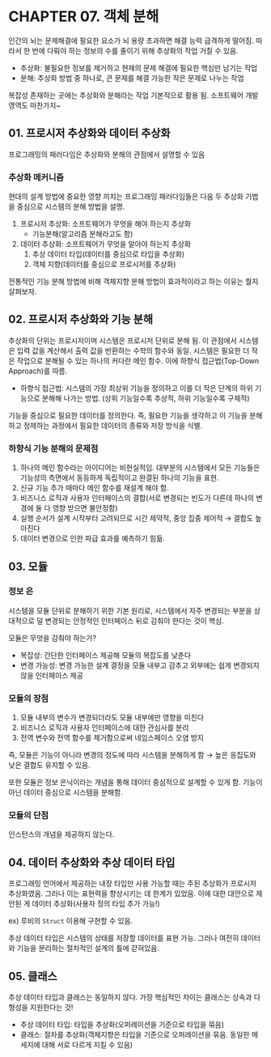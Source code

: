 # CHAPTER 07. 객체 분해

인간의 뇌는 문제해결에 필요한 요소가 뇌 용량 초과하면 해결 능력 급격하게 떨어짐. 따라서 한 번에 다뤄야 하는 정보의 수를 줄이기 위해 추상화의 작업 거칠 수 있음.

- 추상화: 불필요한 정보를 제거하고 현재의 문제 해결에 필요한 핵심만 남기는 작업
- 분해: 추상화 방법 중 하나로, 큰 문제를 해결 가능한 작은 문제로 나누는 작업

복잡성 존재하는 곳에는 추상화와 분해라는 작업 기본적으로 활용 됨. 소프트웨어 개발 영역도 마찬가지~

## 01. 프로시저 추상화와 데이터 추상화

프로그래밍의 패러다임은 추상화와 분해의 관점에서 설명할 수 있음

### 추상화 메커니즘

현대의 설계 방법에 중요한 영향 끼치는 프로그래밍 패러다임들은 다음 두 추상화 기법을 중심으로 시스템의 분해 방법을 설명.

1. 프로시저 추상화: 소프트웨어가 무엇을 해야 하는지 추상화
    - 기능분해(알고리즘 분해라고도 함)
2. 데이터 추상화: 소프트웨어가 무엇을 알아야 하는지 추상화
    1. 추상 데이터 타입(데이터를 중심으로 타입을 추상화)
    2. 객체 지향(데이터를 중심으로 프로시저를 추상화)

전통적인 기능 분해 방법에 비해 객체지향 분해 방법이 효과적이라고 하는 이유는 뭘지 살펴보자.

## 02. 프로시저 추상화와 기능 분해

추상화의 단위는 프로시저이며 시스템은 프로시저 단위로 분해 됨. 이 관점에서 시스템은 입력 값을 계산해서 출력 값을 반환하는 수학의 함수와 동일. 시스템은 필요한 더 작은 작업으로 분해될 수 있는 하나의 커다란 메인 함수. 이에 하향식 접근법(Top-Down Approach)를 따름.

- 하향식 접근법: 시스템의 가장 최상위 기능을 정의하고 이를 더 작은 단계의 하위 기능으로 분해해 나가는 방법. (상위 기능일수록 추상적, 하위 기능일수록 구체적)

기능을 중심으로 필요한 데이터를 정의한다. 즉, 필요한 기능을 생각하고 이 기능을 분해하고 정제하는 과정에서 필요한 데이터의 종류와 저장 방식을 식별.

### 하향식 기능 분해의 문제점

1. 하나의 메인 함수라는 아이디어는 비현실적임. 대부분의 시스템에서 모든 기능들은 기능성의 측면에서 동등하게 독립적이고 완결된 하나의 기능을 표현.
2. 신규 기능 추가 때마다 메인 함수를 재설계 해야 함.
3. 비즈니스 로직과 사용자 인터페이스의 결합(서로 변경되는 빈도가 다른데 하나의 변경에 둘 다 영향 받으면 불안정함)
4. 실행 순서가 설계 시작부터 고려되므로 시간 제약적, 중앙 집중 제어적 → 결합도 높아진다
5. 데이터 변경으로 인한 파급 효과를 예측하기 힘듦.

## 03. 모듈

### 정보 은

시스템을 모듈 단위로 분해하기 위한 기본 원리로, 시스템에서 자주 변경되는 부분을 상대적으로 덜 변경되는 안정적인 인터페이스 뒤로 감춰야 한다는 것이 핵심.

모듈은 무엇을 감춰야 하는가?

- 복잡성: 간단한 인터페이스 제공해 모듈의 복잡도를 낮춘다
- 변경 가능성: 변경 가능한 설계 결정을 모듈 내부고 감추고 외부에는 쉽게 변경되지 않을 인터페이스 제공

### 모듈의 장점

1. 모듈 내부의 변수가 변경되더라도 모듈 내부에만 영향을 미친다
2. 비즈니스 로직과 사용자 인터페이스에 대한 관심사를 분리
3. 전역 변수와 전역 함수를 제거함으로써 네임스페이스 오염 방지

즉, 모듈은 기능이 아니라 변경의 정도에 따라 시스템을 분해하게 함 → 높은 응집도와 낮은 결합도 유지할 수 있음.

또한 모듈은 정보 은닉이라는 개념을 통해 데이터 중심적으로 설계할 수 있게 함. 기능이 아닌 데이터 중심으로 시스템을 분해함.

### 모듈의 단점

인스턴스의 개념을 제공하지 않는다.

## 04. 데이터 추상화와 추상 데이터 타입

프로그래밍 언어에서 제공하는 내장 타입만 사용 가능할 때는 주된 추상화가 프로시저 추상화였음. 그러나 이는 표현력을 향상시키는 데 한계가 있었음. 이에 대한 대안으로 제안된 게 데이터 추상화(사용자 정의 타입 추가 가능!)

ex) 루비의 `Struct` 이용해 구현할 수 있음.

추상 데이터 타입은 시스템의 상태를 저장할 데이터를 표현 가능. 그러나 여전히 데이터와 기능을 분리하는 절차적인 설계의 틀에 갇혀있음.

## 05. 클래스

추상 데이터 타입과 클래스는 동일하지 않다. 가장 핵심적인 차이는 클래스는 상속과 다형성을 지원한다는 것!

- 추상 데이터 타입: 타입을 추상화(오퍼레이션을 기준으로 타입을 묶음)
- 클래스: 절차를 추상화(객체지향은 타입을 기준으로 오퍼레이션을 묶음. 동일한 메세지에 대해 서로 다르게  지킬 수 있음)
